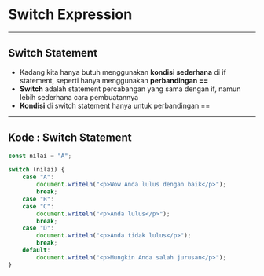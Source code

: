 # Switch Expression

---

## Switch Statement

-   Kadang kita hanya butuh menggunakan **kondisi sederhana** di if statement, seperti hanya menggunakan **perbandingan ==**
-   **Switch** adalah statement percabangan yang sama dengan if, namun lebih sederhana cara pembuatannya
-   **Kondisi** di switch statement hanya untuk perbandingan ==

---

## Kode : Switch Statement

```js
const nilai = "A";

switch (nilai) {
    case "A":
        document.writeln("<p>Wow Anda lulus dengan baik</p>");
        break;
    case "B":
    case "C":
        document.writeln("<p>Anda lulus</p>");
        break;
    case "D":
        document.writeln("<p>Anda tidak lulus</p>");
        break;
    default:
        document.writeln("<p>Mungkin Anda salah jurusan</p>");
}
```
